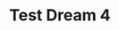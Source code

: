 ---
layout: dream
title: Test Dream 4
description: Imma wanna git me one o dems snowrockets, Lorem ipsum dolor sit amet, consectetur adipisicing elit. Unde beatae assumenda architecto, debitis dolorem, tempora omnis in harum ea labore consequatur odio minus perspiciatis, ullam rerum, non doloremque veniam animi!
dreamer: grace-blevins
dream_images:
 - dream_image: https://unsplash.it/500/?random
   caption: image caption 
status: logged
badges: 
 - vitality
---